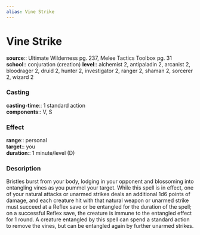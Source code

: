 ```yaml
---
alias: Vine Strike
---
```


# Vine Strike 

**source**:: Ultimate Wilderness pg. 237, Melee Tactics Toolbox pg. 31  
**school**:: conjuration (creation)
**level**:: alchemist 2, antipaladin 2, arcanist 2, bloodrager 2, druid 2, hunter 2, investigator 2, ranger 2, shaman 2, sorcerer 2, wizard 2

### Casting 

**casting-time**:: 1 standard action  
**components**:: V, S

### Effect 

**range**:: personal  
**target**:: you  
**duration**:: 1 minute/level (D)

### Description 

Bristles burst from your body, lodging in your opponent and blossoming into entangling vines as you pummel your target. While this spell is in effect, one of your natural attacks or unarmed strikes deals an additional 1d6 points of damage, and each creature hit with that natural weapon or unarmed strike must succeed at a Reflex save or be entangled for the duration of the spell; on a successful Reflex save, the creature is immune to the entangled effect for 1 round. A creature entangled by this spell can spend a standard action to remove the vines, but can be entangled again by further unarmed strikes.
